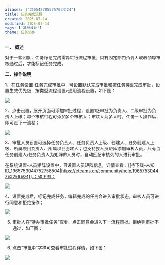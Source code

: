 ```yaml
---
aliases: ["2505427855757034724"]
title: 任务完成流程
created: 2025-07-14
modified: 2025-07-14
tags: ['基础模块']
theme: 任务协作
---
```


**一、 概述**

对于一些团队，任务标记完成需要进行流程审批，只有固定部门负责人或者领导审核通过后，才能标记任务完成。

**二、操作说明**

1、在任务设置-任务完成审批中，可设置默认完成审批和按任务类型完成审批，设置生效优先级：按类型流程设置>通用流程设置，如下图：

![](https://myhelpdoc.oss-cn-heyuan.aliyuncs.com/mdimages/a1aede68059b531018f95c864b5a9957.jpg)

2、点击设置，展开页面可添加审批过程，设置1级审批为负责人、二级审批为负责人上级；每个审核过程可添加多个审核人；审核人为多人时，任何一人操作后，即可走下一流程；

![](https://myhelpdoc.oss-cn-heyuan.aliyuncs.com/mdimages/9ab471bd4eb85c9fd45ae955e40f011a.jpg)

3、审批人员设置可选择任务负责人、任务负责人上级、创建人、任务创建人上级、所属项目负责人、所属项目创建人；也支持按人员矩阵添加审核人员，只有当任务创建人/任务负责人为矩阵的人员时，自动匹配审核列的人进行审批。

在系统设置-人员矩阵设置中，可设置人员矩阵信息，详情查看：[[待下载-未知ID_1965753044752758504|https://eteams.cn/community/help/1965753044752758504]]，：如下图：

![](https://myhelpdoc.oss-cn-heyuan.aliyuncs.com/mdimages/002816101edb1559dbfcdccaa84f6623.jpg)

4、设置完成后，标记完成任务，编辑完成的任务会进入审批状态，审核人员可进行同意和拒绝操作；

![](https://myhelpdoc.oss-cn-heyuan.aliyuncs.com/mdimages/3b8f5a0f5c780031c9c4c1cc9ae79d5f.jpg)

5. 审批人在“待办审批任务”查看，点击同意会进入下一流程审批，拒绝则审批不通过，如下图：

![](https://myhelpdoc.oss-cn-heyuan.aliyuncs.com/mdimages/e2754a26cb2c83d2db70e9fa33cd2aa3.jpg)

6. 点击“审批中”字样可查看审批过程详情，如下图：

![](https://myhelpdoc.oss-cn-heyuan.aliyuncs.com/mdimages/efe3b45e6f1bc92d2caf8e68c2abf6aa.jpg)

